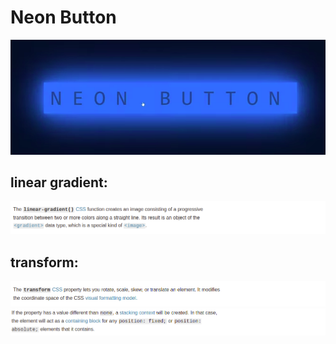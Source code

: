 # Neon Button
![](./img/readme.png)
## linear gradient:
![](./img/linear1.png)
## transform:
![](./img/transform1.png)
![](./img/transform2.png)
